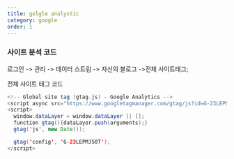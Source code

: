```yaml
---
title: golgle analystic
category: google
order: 1
---
```


### 사이트 분석 코드

로그인 -> 관리 -> 데이터 스트림 ->  자신의 블로그 ->전체 사이트태그;

전체 사이트 태그 코드
```java
<!-- Global site tag (gtag.js) - Google Analytics -->
<script async src="https://www.googletagmanager.com/gtag/js?id=G-23LEPMJ50T"></script>
<script>
  window.dataLayer = window.dataLayer || [];
  function gtag(){dataLayer.push(arguments);}
  gtag('js', new Date());

  gtag('config', 'G-23LEPMJ50T');
</script>
```



